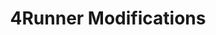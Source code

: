 ---
layout: post
title:  "4Runner Modifications"
date:   
categories: 4runner cars toyota modifications
---